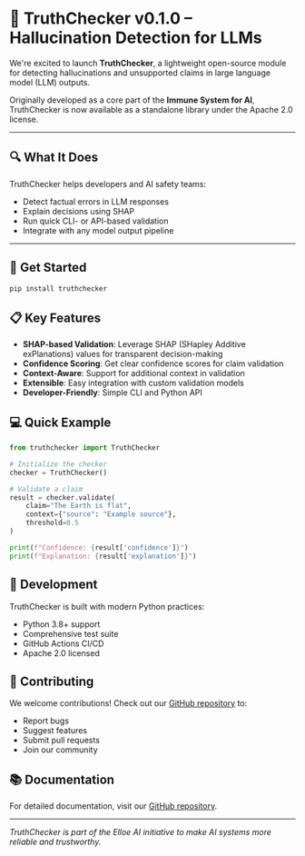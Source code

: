 # 🧪 TruthChecker v0.1.0 – Hallucination Detection for LLMs

We're excited to launch **TruthChecker**, a lightweight open-source module for detecting hallucinations and unsupported claims in large language model (LLM) outputs.

Originally developed as a core part of the **Immune System for AI**, TruthChecker is now available as a standalone library under the Apache 2.0 license.

---

## 🔍 What It Does

TruthChecker helps developers and AI safety teams:
- Detect factual errors in LLM responses
- Explain decisions using SHAP
- Run quick CLI- or API-based validation
- Integrate with any model output pipeline

---

## 🚀 Get Started

```bash
pip install truthchecker
```

## 📋 Key Features

- **SHAP-based Validation**: Leverage SHAP (SHapley Additive exPlanations) values for transparent decision-making
- **Confidence Scoring**: Get clear confidence scores for claim validation
- **Context-Aware**: Support for additional context in validation
- **Extensible**: Easy integration with custom validation models
- **Developer-Friendly**: Simple CLI and Python API

## 💻 Quick Example

```python
from truthchecker import TruthChecker

# Initialize the checker
checker = TruthChecker()

# Validate a claim
result = checker.validate(
    claim="The Earth is flat",
    context={"source": "Example source"},
    threshold=0.5
)

print(f"Confidence: {result['confidence']}")
print(f"Explanation: {result['explanation']}")
```

## 🔧 Development

TruthChecker is built with modern Python practices:
- Python 3.8+ support
- Comprehensive test suite
- GitHub Actions CI/CD
- Apache 2.0 licensed

## 🤝 Contributing

We welcome contributions! Check out our [GitHub repository](https://github.com/Elloe-AI/truthchecker) to:
- Report bugs
- Suggest features
- Submit pull requests
- Join our community

## 📚 Documentation

For detailed documentation, visit our [GitHub repository](https://github.com/Elloe-AI/truthchecker).

---

*TruthChecker is part of the Elloe AI initiative to make AI systems more reliable and trustworthy.* 